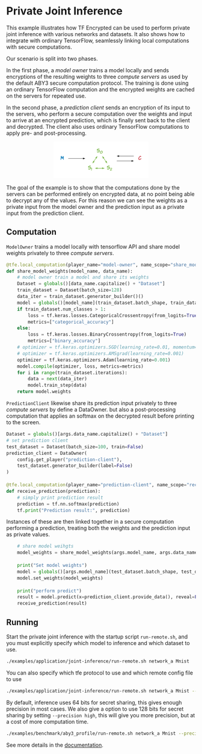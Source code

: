 # Private Joint Inference

This example illustrates how TF Encrypted can be used to perform private joint inference with various networks and datasets. It also shows how to integrate with ordinary TensorFlow, seamlessly linking local computations with secure computations.

Our scenario is split into two phases.

In the first phase, a *model owner* trains a model locally and sends encryptions of the resulting weights to three *compute servers* as used by the default ABY3 secure computation protocol. The training is done using an ordinary TensorFlow computation and the encrypted weights are cached on the servers for repeated use.

In the second phase, a *prediction client* sends an encryption of its input to the servers, who perform a secure computation over the weights and input to arrive at an encrypted prediction, which is finally sent back to the client and decrypted. The client also uses ordinary TensorFlow computations to apply pre- and post-processing.

<p align="center"><img src="./flow.png" style="width: 50%;"/></p>

The goal of the example is to show that the computations done by the servers can be performed entirely on encrypted data, at no point being able to decrypt any of the values. For this reason we can see the weights as a private input from the model owner and the prediction input as a private input from the prediction client.

## Computation

`ModelOwner` trains a model locally with tensorflow API and share model weights privately to three *compute servers*.

```python
@tfe.local_computation(player_name="model-owner", name_scope="share_model_weights")
def share_model_weights(model_name, data_name):
    # model owner train a model and share its weights
    Dataset = globals()[data_name.capitalize() + "Dataset"]
    train_dataset = Dataset(batch_size=128)
    data_iter = train_dataset.generator_builder()()
    model = globals()[model_name](train_dataset.batch_shape, train_dataset.num_classes, private=False)
    if train_dataset.num_classes > 1:
        loss = tf.keras.losses.CategoricalCrossentropy(from_logits=True)
        metrics=["categorical_accuracy"]
    else:
        loss = tf.keras.losses.BinaryCrossentropy(from_logits=True)
        metrics=["binary_accuracy"]
    # optimizer = tf.keras.optimizers.SGD(learning_rate=0.01, momentum=0.9)
    # optimizer = tf.keras.optimizers.AMSgrad(learning_rate=0.001)
    optimizer = tf.keras.optimizers.Adam(learning_rate=0.001)
    model.compile(optimizer, loss, metrics=metrics)
    for i in range(train_dataset.iterations):
        data = next(data_iter)
        model.train_step(data)
    return model.weights
```

`PredictionClient` likewise share its prediction input privately to three *compute servers* by define a DataOwner. but also a post-processing computation that applies an softmax on the decrypted result before printing to the screen.

```python
Dataset = globals()[args.data_name.capitalize() + "Dataset"]
# set prediction client
test_dataset = Dataset(batch_size=100, train=False)
prediction_client = DataOwner(
    config.get_player("prediction-client"), 
    test_dataset.generator_builder(label=False)
)

@tfe.local_computation(player_name="prediction-client", name_scope="receive_prediction")
def receive_prediction(prediction):
    # simply print prediction result
    prediction = tf.nn.softmax(prediction)
    tf.print("Prediction result:", prediction)
```

Instances of these are then linked together in a secure computation performing a prediction, treating both the weights and the prediction input as private values.

```python
    # share model weihgts
    model_weights = share_model_weights(args.model_name, args.data_name)

    print("Set model weights")
    model = globals()[args.model_name](test_dataset.batch_shape, test_dataset.num_classes)
    model.set_weights(model_weights)

    print("perform predict")
    result = model.predict(x=prediction_client.provide_data(), reveal=False)
    receive_prediction(result)
```

## Running

Start the private joint inference with the startup script `run-remote.sh`, and you must explicitly specify which model to inference and which dataset to use.

```sh
./examples/application/joint-inference/run-remote.sh network_a Mnist
```

You can also specify which tfe protocol to use and which remote config file to use

```sh
./examples/application/joint-inference/run-remote.sh network_a Mnist --protocol ABY3 --config config.json
```

By default, inference uses 64 bits for secret sharing, this gives enough precision in most cases.
We also give a option to use 128 bits for secret sharing by setting `--precision high`,
this will give you more precision, but at a cost of more computation time.

```sh
./examples/benchmark/aby3_profile/run-remote.sh network_a Mnist --precision high
```

See more details in the [documentation](/docs/RUNNING.md).
